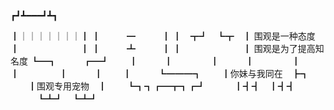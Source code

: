 ┏┛┻━━━┛┻┓

┃｜｜｜｜｜｜｜┃
┃　　　━　　　┃
┃　┳┛　┗┳　┃ 围观是一种态度
┃　　　　　　　┃
┃　　　┻　　　┃
┃　　　　　　　┃ 围观是为了提高知名度
┗━┓　　　┏━┛
　　┃　　　┃　　
　　┃　　　┃　　
　　┃　　　┃　 　
　　┃　　　┃
　　┃　　　┗━━━┓
　　┃你妹与我同在　┣┓
　　┃围观专用宠物　┃
　　┗┓┓┏━┳┓┏┛
　　　┃┫┫　┃┫┫
　　　┗┻┛　┗┻┛ 

